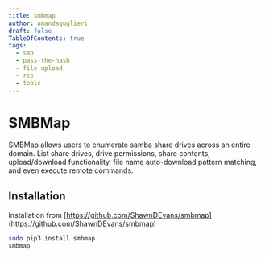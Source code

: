 ```yaml
---
title: smbmap
author: amandaguglieri
draft: false
TableOfContents: true
tags:
  - smb
  - pass-the-hash
  - file upload
  - rce
  - tools
---
```


# SMBMap

SMBMap allows users to enumerate samba share drives across an entire domain. List share drives, drive permissions, share contents, upload/download functionality, file name auto-download pattern matching, and even execute remote commands.

## Installation

Installation from [https://github.com/ShawnDEvans/smbmap](https://github.com/ShawnDEvans/smbmap)

```bash
sudo pip3 install smbmap
smbmap
```